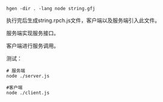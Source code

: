 ```shell
hgen -dir . -lang node string.gfj
```

执行完后生成string.rpch.js文件，客户端以及服务端引入此文件。

服务端实现服务接口。

客户端进行服务调用。

测试：

```shell
# 服务端
node ./server.js

#客户端
node ./client.js
```



